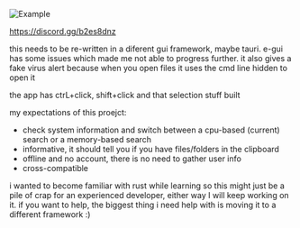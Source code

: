 ![Example](https://imgur.com/KqB1SsL)

https://discord.gg/b2es8dnz

this needs to be re-written in a diferent gui framework, maybe tauri.
e-gui has some issues which made me not able to progress further.
it also gives a fake virus alert because when you open files it uses the cmd line hidden to open it

the app has ctrL+click, shift+click and that selection stuff built

my expectations of this proejct:
- check system information and switch between a cpu-based (current) search or a memory-based search
- informative, it should tell you if you have files/folders in the clipboard
- offline and no account, there is no need to gather user info
- cross-compatible

i wanted to become familiar with rust while learning so this might just be a pile of crap for an experienced developer, either way I will keep working on it.
if you want to help, the biggest thing i need help with is moving it to a different framework :)  



